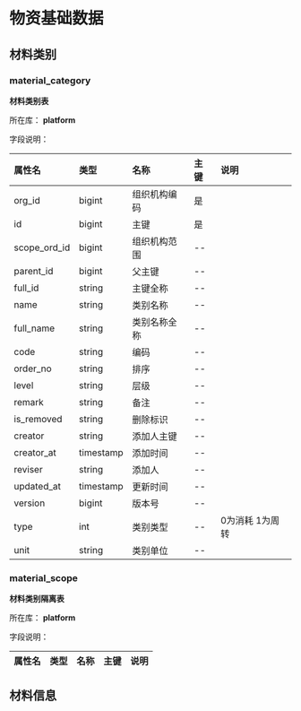 #  物资基础数据

## 材料类别


### material_category

**材料类别表**

所在库： **platform**

字段说明：

| 属性名        | 类型           | 名称 |  主键 |  说明 |
|:------------- |:-------------| :-----|:-----|:-----|
| org_id      | bigint | 组织机构编码 | 是 |  |
| id      | bigint | 主键 |是 | |
| scope_ord_id | bigint  | 组织机构范围 |-- | |
| parent_id | bigint  | 父主键 |-- | |
| full_id | string  | 主键全称 |-- | |
| name | string  | 类别名称 |-- | |
| full_name | string  | 类别名称全称 |-- | |
| code | string  | 编码 |-- | |
| order_no | string  | 排序 |-- | |
| level | string  | 层级 |-- | |
| remark | string  | 备注 |-- | |
| is_removed | string  | 删除标识 |-- | |
| creator | string  | 添加人主键 |-- | |
| creator_at | timestamp  | 添加时间 |-- | |
| reviser | string  | 添加人 |-- | |
| updated_at | timestamp  | 更新时间 |-- | |
| version | bigint  | 版本号 |-- | |
| type | int  | 类别类型 |-- |0为消耗 1为周转 |
| unit | string  | 类别单位 |-- | |



### material_scope

**材料类别隔离表**

所在库： **platform**

字段说明：

| 属性名        | 类型           | 名称 |  主键 |  说明 |
|:------------- |:-------------| :-----|:-----|:-----|

## 材料信息

